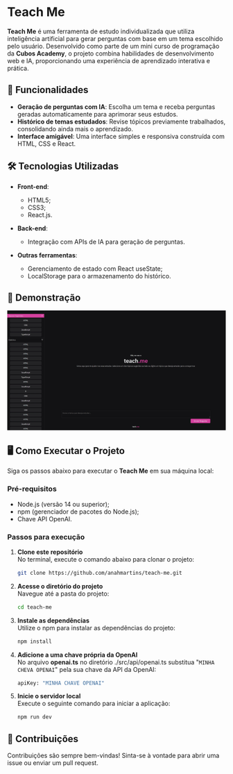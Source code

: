 # Teach Me

**Teach Me** é uma ferramenta de estudo individualizada que utiliza inteligência artificial para gerar perguntas com base em um tema escolhido pelo usuário. Desenvolvido como parte de um mini curso de programação da **Cubos Academy**, o projeto combina habilidades de desenvolvimento web e IA, proporcionando uma experiência de aprendizado interativa e prática.

## 🚀 Funcionalidades

- **Geração de perguntas com IA**: Escolha um tema e receba perguntas geradas automaticamente para aprimorar seus estudos.
- **Histórico de temas estudados**: Revise tópicos previamente trabalhados, consolidando ainda mais o aprendizado.
- **Interface amigável**: Uma interface simples e responsiva construída com HTML, CSS e React.

## 🛠️ Tecnologias Utilizadas

- **Front-end**: 
  - HTML5;
  - CSS3;
  - React.js.
    
- **Back-end**:
  - Integração com APIs de IA para geração de perguntas.
    
- **Outras ferramentas**:
  - Gerenciamento de estado com React useState;
  - LocalStorage para o armazenamento do histórico.

## 📸 Demonstração
![imagem do projeto](https://github.com/anahmartins/teach.me/blob/main/src/assets/CT%20-%20Teach.me.jpeg?raw=true)

## 🖥️ Como Executar o Projeto

Siga os passos abaixo para executar o **Teach Me** em sua máquina local:

### Pré-requisitos

- Node.js (versão 14 ou superior);
- npm (gerenciador de pacotes do Node.js);
- Chave API OpenAI.

### Passos para execução

1. **Clone este repositório** <br>
   No terminal, execute o comando abaixo para clonar o projeto:
   
   ```bash
   git clone https://github.com/anahmartins/teach-me.git

3. **Acesse o diretório do projeto** <br>
   Navegue até a pasta do projeto:

   ```bash
   cd teach-me
   
4. **Instale as dependências** <br>
  Utilize o npm para instalar as dependências do projeto:

   ```bash
   npm install
    ```

5. **Adicione a uma chave própria da OpenAI** <br>
   No arquivo **openai.ts** no diretório ./src/api/openai.ts substitua "``MINHA CHEVA OPENAI``" pela sua chave da API da    OpenAI:

    ```bash
    apiKey: "MINHA CHAVE OPENAI"
    ```

6. **Inicie o servidor local** <br>
   Execute o seguinte comando para iniciar a aplicação:

    ```bash
    npm run dev
    ```
    
## 🤝 Contribuições

Contribuições são sempre bem-vindas! Sinta-se à vontade para abrir uma issue ou enviar um pull request.
